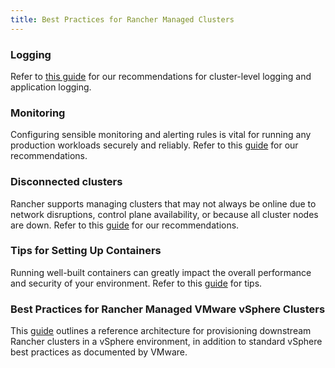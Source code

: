 ```yaml
---
title: Best Practices for Rancher Managed Clusters
---
```


<head>
  <link rel="canonical" href="https://ranchermanager.docs.rancher.com/reference-guides/best-practices/rancher-managed-clusters"/>
</head>

### Logging

Refer to [this guide](logging-best-practices.md) for our recommendations for cluster-level logging and application logging.

### Monitoring

Configuring sensible monitoring and alerting rules is vital for running any production workloads securely and reliably. Refer to this [guide](monitoring-best-practices.md) for our recommendations.

### Disconnected clusters

Rancher supports managing clusters that may not always be online due to network disruptions, control plane availability, or because all cluster nodes are down. Refer to this [guide](disconnected-clusters.md) for our recommendations.

### Tips for Setting Up Containers

Running well-built containers can greatly impact the overall performance and security of your environment. Refer to this [guide](tips-to-set-up-containers.md) for tips.

### Best Practices for Rancher Managed VMware vSphere Clusters

This [guide](rancher-managed-clusters-in-vsphere.md) outlines a reference architecture for provisioning downstream Rancher clusters in a vSphere environment, in addition to standard vSphere best practices as documented by VMware.
